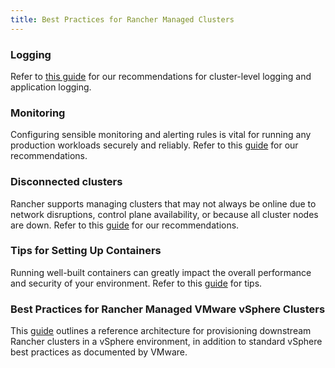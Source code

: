 ```yaml
---
title: Best Practices for Rancher Managed Clusters
---
```


<head>
  <link rel="canonical" href="https://ranchermanager.docs.rancher.com/reference-guides/best-practices/rancher-managed-clusters"/>
</head>

### Logging

Refer to [this guide](logging-best-practices.md) for our recommendations for cluster-level logging and application logging.

### Monitoring

Configuring sensible monitoring and alerting rules is vital for running any production workloads securely and reliably. Refer to this [guide](monitoring-best-practices.md) for our recommendations.

### Disconnected clusters

Rancher supports managing clusters that may not always be online due to network disruptions, control plane availability, or because all cluster nodes are down. Refer to this [guide](disconnected-clusters.md) for our recommendations.

### Tips for Setting Up Containers

Running well-built containers can greatly impact the overall performance and security of your environment. Refer to this [guide](tips-to-set-up-containers.md) for tips.

### Best Practices for Rancher Managed VMware vSphere Clusters

This [guide](rancher-managed-clusters-in-vsphere.md) outlines a reference architecture for provisioning downstream Rancher clusters in a vSphere environment, in addition to standard vSphere best practices as documented by VMware.
